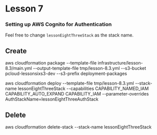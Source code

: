 # Lesson 7

### Setting up AWS Cognito for Authentication


Feel free to change `lessonEightThreeStack` as the stack name.


## Create
aws cloudformation package --template-file infrastructure/lesson-8.3/main.yml --output-template-file tmp/lesson-8.3.yml --s3-bucket pcloud-lessonsixs3-dev --s3-prefix deployment-packages 

aws cloudformation deploy --template-file tmp/lesson-8.3.yml --stack-name lessonEightThreeStack --capabilities CAPABILITY_NAMED_IAM CAPABILITY_AUTO_EXPAND CAPABILITY_IAM  --parameter-overrides AuthStackName=lessonEightThreeAuthStack

## Delete
aws cloudformation delete-stack --stack-name lessonEightThreeStack